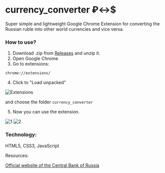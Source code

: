 # currency_converter ₽↔️$

Super simple and lightweight Google Chrome Extension for converting the Russian ruble into other world currencies and vice versa.

### How to use?
1. Download .zip from [Releases](https://github.com/cosmopolityan/currency_converter/releases) and unzip it.
2. Open Google Chrome
3. Go to extensions:
```
chrome://extensions/
```
4. Click to "Load unpacked"

![Extensions](https://github.com/cosmopolityan/image_downloader/assets/61466224/360e8691-3863-4c0e-82bb-3837abe35dc3)

and choose the folder `currency_converter`

5. Now you can use the extension.

![1](https://github.com/cosmopolityan/currency_converter/assets/61466224/444d6094-6e52-412f-aac1-7558f9fc0728)
![2](https://github.com/cosmopolityan/currency_converter/assets/61466224/228ba3ad-58b1-4978-b47d-6b4ed0ce429a)

### Technology:
HTML5, CSS3, JavaScript

Resources:

[Official website of the Central Bank of Russia](https://www.cbr.ru/development/sxml/)
